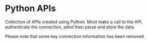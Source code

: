 # Python APIs

Collection of APIs created using Python. Most make a call to the API, authenticate the connection, adnd then parse and store the data.

Please note that some key connection information has been removed.
